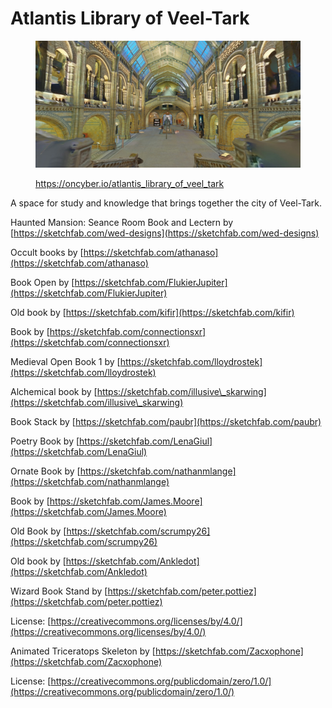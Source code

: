 # Atlantis Library of Veel-Tark

<figure><img src="../../.gitbook/assets/Atlantis Libray of Veel-Tark.jpg" alt=""><figcaption><p><a href="https://oncyber.io/atlantis_library_of_veel_tark">https://oncyber.io/atlantis_library_of_veel_tark</a></p></figcaption></figure>

A space for study and knowledge that brings together the city of Veel-Tark.

Haunted Mansion: Seance Room Book and Lectern by [https://sketchfab.com/wed-designs](https://sketchfab.com/wed-designs)

Occult books by [https://sketchfab.com/athanaso](https://sketchfab.com/athanaso)

Book Open by [https://sketchfab.com/FlukierJupiter](https://sketchfab.com/FlukierJupiter)

Old book by [https://sketchfab.com/kifir](https://sketchfab.com/kifir)

Book by [https://sketchfab.com/connectionsxr](https://sketchfab.com/connectionsxr)

Medieval Open Book 1 by [https://sketchfab.com/lloydrostek](https://sketchfab.com/lloydrostek)

Alchemical book by [https://sketchfab.com/illusive\_skarwing](https://sketchfab.com/illusive\_skarwing)

Book Stack by [https://sketchfab.com/paubr](https://sketchfab.com/paubr)

Poetry Book by [https://sketchfab.com/LenaGiul](https://sketchfab.com/LenaGiul)

Ornate Book by [https://sketchfab.com/nathanmlange](https://sketchfab.com/nathanmlange)

Book by [https://sketchfab.com/James.Moore](https://sketchfab.com/James.Moore)

Old Book by [https://sketchfab.com/scrumpy26](https://sketchfab.com/scrumpy26)

Old book by [https://sketchfab.com/Ankledot](https://sketchfab.com/Ankledot)

Wizard Book Stand by [https://sketchfab.com/peter.pottiez](https://sketchfab.com/peter.pottiez)

License: [https://creativecommons.org/licenses/by/4.0/](https://creativecommons.org/licenses/by/4.0/)

Animated Triceratops Skeleton by [https://sketchfab.com/Zacxophone](https://sketchfab.com/Zacxophone)

License: [https://creativecommons.org/publicdomain/zero/1.0/](https://creativecommons.org/publicdomain/zero/1.0/)



